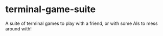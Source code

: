 # terminal-game-suite
A suite of terminal games to play with a friend, or with some AIs to mess around with!

